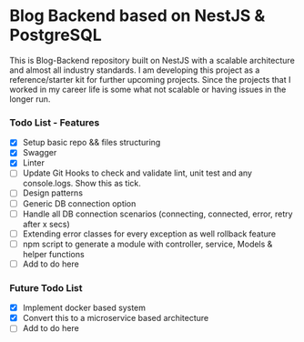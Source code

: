 # Blog Backend based on NestJS & PostgreSQL

This is Blog-Backend repository built on NestJS with a scalable architecture and almost all industry standards. I am developing this project as a reference/starter kit for further upcoming projects. Since the projects that I worked in my career life is some what not scalable or having issues in the longer run.

### Todo List - Features

- [x] Setup basic repo && files structuring
- [x] Swagger
- [x] Linter
- [ ] Update Git Hooks to check and validate lint, unit test and any console.logs. Show this as tick.
- [ ] Design patterns
- [ ] Generic DB connection option
- [ ] Handle all DB connection scenarios (connecting, connected, error, retry after x secs)
- [ ] Extending error classes for every exception as well rollback feature
- [ ] npm script to generate a module with controller, service, Models & helper functions
- [ ] Add to do here

### Future Todo List

- [x] Implement docker based system 
- [x] Convert this to a microservice based architecture 
- [ ] Add to do here
